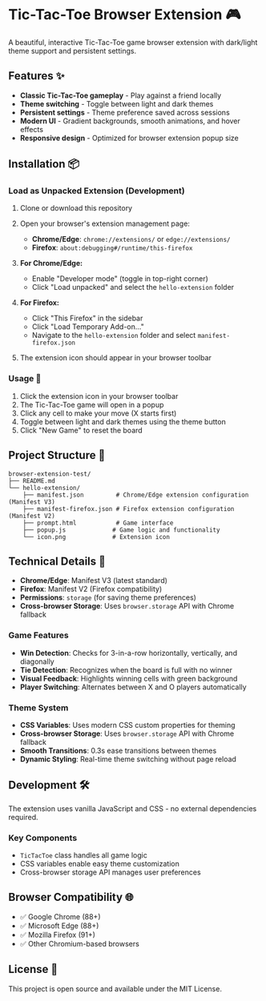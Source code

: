 # Tic-Tac-Toe Browser Extension 🎮

A beautiful, interactive Tic-Tac-Toe game browser extension with dark/light theme support and persistent settings.

## Features ✨

- **Classic Tic-Tac-Toe gameplay** - Play against a friend locally
- **Theme switching** - Toggle between light and dark themes
- **Persistent settings** - Theme preference saved across sessions
- **Modern UI** - Gradient backgrounds, smooth animations, and hover effects
- **Responsive design** - Optimized for browser extension popup size

## Installation 📦

### Load as Unpacked Extension (Development)

1. Clone or download this repository
2. Open your browser's extension management page:
   - **Chrome/Edge**: `chrome://extensions/` or `edge://extensions/`
   - **Firefox**: `about:debugging#/runtime/this-firefox`

3. **For Chrome/Edge:**
   - Enable "Developer mode" (toggle in top-right corner)
   - Click "Load unpacked" and select the `hello-extension` folder
   
4. **For Firefox:**
   - Click "This Firefox" in the sidebar
   - Click "Load Temporary Add-on..."
   - Navigate to the `hello-extension` folder and select `manifest-firefox.json`

5. The extension icon should appear in your browser toolbar

### Usage 🎯

1. Click the extension icon in your browser toolbar
2. The Tic-Tac-Toe game will open in a popup
3. Click any cell to make your move (X starts first)
4. Toggle between light and dark themes using the theme button
5. Click "New Game" to reset the board

## Project Structure 📁

```
browser-extension-test/
├── README.md
└── hello-extension/
    ├── manifest.json         # Chrome/Edge extension configuration (Manifest V3)
    ├── manifest-firefox.json # Firefox extension configuration (Manifest V2)
    ├── prompt.html           # Game interface
    ├── popup.js             # Game logic and functionality
    └── icon.png             # Extension icon
```

## Technical Details 🔧

- **Chrome/Edge**: Manifest V3 (latest standard)
- **Firefox**: Manifest V2 (Firefox compatibility)
- **Permissions**: `storage` (for saving theme preferences)
- **Cross-browser Storage**: Uses `browser.storage` API with Chrome fallback

### Game Features

- **Win Detection**: Checks for 3-in-a-row horizontally, vertically, and diagonally
- **Tie Detection**: Recognizes when the board is full with no winner
- **Visual Feedback**: Highlights winning cells with green background
- **Player Switching**: Alternates between X and O players automatically

### Theme System

- **CSS Variables**: Uses modern CSS custom properties for theming
- **Cross-browser Storage**: Uses `browser.storage` API with Chrome fallback
- **Smooth Transitions**: 0.3s ease transitions between themes
- **Dynamic Styling**: Real-time theme switching without page reload

## Development 🛠️

The extension uses vanilla JavaScript and CSS - no external dependencies required.

### Key Components

- `TicTacToe` class handles all game logic
- CSS variables enable easy theme customization
- Cross-browser storage API manages user preferences

## Browser Compatibility 🌐

- ✅ Google Chrome (88+)
- ✅ Microsoft Edge (88+)
- ✅ Mozilla Firefox (91+)
- ✅ Other Chromium-based browsers

## License 📄

This project is open source and available under the MIT License.

